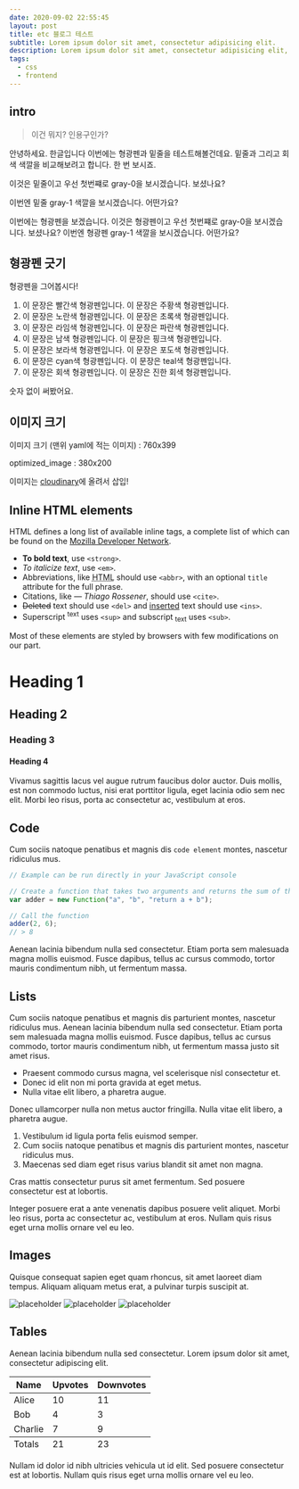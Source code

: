 ```yaml
---
date: 2020-09-02 22:55:45
layout: post
title: etc 블로그 테스트
subtitle: Lorem ipsum dolor sit amet, consectetur adipisicing elit.
description: Lorem ipsum dolor sit amet, consectetur adipisicing elit, sed do eiusmod tempor incididunt ut labore et dolore magna aliqua.
tags:
  - css
  - frontend
---
```


## intro

> 이건 뭐지? 인용구인가?

안녕하세요. 한글입니다 이번에는 형광펜과 밑줄을 테스트해볼건데요.
밑줄과 그리고 회색 색깔을 비교해보려고 합니다. 한 번 보시죠.

이것은 밑줄이고 우선 <span class="ud">첫번쨰로 gray-0을 보시겠습니다</span>. 보셨나요?

이번엔 <span class="ud-gray">밑줄 gray-1 색깔을 보시겠습니다.</span> 어떤가요?


이번에는 형광펜을 보겠습니다.
이것은 형광펜이고 우선 <span class="under-red">첫번쨰로 gray-0을 보시겠습니다.</span> 보셨나요?
이번엔 <span class="ud-yellow">형광펜 gray-1 색깔을 보시겠습니다</span>. 어떤가요?


## 형광펜 긋기

형광펜을 그어봅시다!


1. 이 문장은 <span class="ud-red">빨간색 형광펜</span>입니다. 이 문장은 <span class="ud-orange">주황색 형광펜</span>입니다.
3. 이 문장은 <span class="ud-yellow">노란색 형광펜</span>입니다. 이 문장은 <span class="ud-green">초록색 형광펜</span>입니다.
5. 이 문장은 <span class="ud-lime">라임색 형광펜</span>입니다. 이 문장은 <span class="ud-blue">파란색 형광펜</span>입니다.
7. 이 문장은 <span class="ud-indigo">남색 형광펜</span>입니다. 이 문장은 <span class="ud-pink">핑크색 형광펜</span>입니다.
9. 이 문장은 <span class="ud-violet">보라색 형광펜</span>입니다. 이 문장은 <span class="ud-grape">포도색 형광펜</span>입니다.
11. 이 문장은 <span class="ud-cyan">cyan색 형광펜</span>입니다. 이 문장은 <span class="ud-teal">teal색 형광펜</span>입니다.
13. 이 문장은 <span class="ud-gray">회색 형광펜</span>입니다. 이 문장은 <span class="ud-darkgray">진한 회색 형광펜</span>입니다.

숫자 없이 써봤어요.



## 이미지 크기

이미지 크기 (맨위 yaml에 적는 이미지) : 760x399

optimized_image : 380x200

이미지는 [cloudinary](https://cloudinary.com/)에 올려서 삽입!



## Inline HTML elements

HTML defines a long list of available inline tags, a complete list of which can be found on the [Mozilla Developer Network](https://developer.mozilla.org/en-US/docs/Web/HTML/Element).

- **To bold text**, use `<strong>`.
- *To italicize text*, use `<em>`.
- Abbreviations, like <abbr title="HyperText Markup Langage">HTML</abbr> should use `<abbr>`, with an optional `title` attribute for the full phrase.
- Citations, like <cite>&mdash; Thiago Rossener</cite>, should use `<cite>`.
- <del>Deleted</del> text should use `<del>` and <ins>inserted</ins> text should use `<ins>`.
- Superscript <sup>text</sup> uses `<sup>` and subscript <sub>text</sub> uses `<sub>`.

Most of these elements are styled by browsers with few modifications on our part.

# Heading 1

## Heading 2

### Heading 3

#### Heading 4

Vivamus sagittis lacus vel augue rutrum faucibus dolor auctor. Duis mollis, est non commodo luctus, nisi erat porttitor ligula, eget lacinia odio sem nec elit. Morbi leo risus, porta ac consectetur ac, vestibulum at eros.

## Code

Cum sociis natoque penatibus et magnis dis `code element` montes, nascetur ridiculus mus.

```js
// Example can be run directly in your JavaScript console

// Create a function that takes two arguments and returns the sum of those arguments
var adder = new Function("a", "b", "return a + b");

// Call the function
adder(2, 6);
// > 8
```

Aenean lacinia bibendum nulla sed consectetur. Etiam porta sem malesuada magna mollis euismod. Fusce dapibus, tellus ac cursus commodo, tortor mauris condimentum nibh, ut fermentum massa.

## Lists

Cum sociis natoque penatibus et magnis dis parturient montes, nascetur ridiculus mus. Aenean lacinia bibendum nulla sed consectetur. Etiam porta sem malesuada magna mollis euismod. Fusce dapibus, tellus ac cursus commodo, tortor mauris condimentum nibh, ut fermentum massa justo sit amet risus.

* Praesent commodo cursus magna, vel scelerisque nisl consectetur et.
* Donec id elit non mi porta gravida at eget metus.
* Nulla vitae elit libero, a pharetra augue.

Donec ullamcorper nulla non metus auctor fringilla. Nulla vitae elit libero, a pharetra augue.

1. Vestibulum id ligula porta felis euismod semper.
2. Cum sociis natoque penatibus et magnis dis parturient montes, nascetur ridiculus mus.
3. Maecenas sed diam eget risus varius blandit sit amet non magna.

Cras mattis consectetur purus sit amet fermentum. Sed posuere consectetur est at lobortis.

Integer posuere erat a ante venenatis dapibus posuere velit aliquet. Morbi leo risus, porta ac consectetur ac, vestibulum at eros. Nullam quis risus eget urna mollis ornare vel eu leo.

## Images

Quisque consequat sapien eget quam rhoncus, sit amet laoreet diam tempus. Aliquam aliquam metus erat, a pulvinar turpis suscipit at.

![placeholder](https://placehold.it/800x400 "Large example image")
![placeholder](https://placehold.it/400x200 "Medium example image")
![placeholder](https://placehold.it/200x200 "Small example image")

## Tables

Aenean lacinia bibendum nulla sed consectetur. Lorem ipsum dolor sit amet, consectetur adipiscing elit.

<table>
  <thead>
    <tr>
      <th>Name</th>
      <th>Upvotes</th>
      <th>Downvotes</th>
    </tr>
  </thead>
  <tfoot>
    <tr>
      <td>Totals</td>
      <td>21</td>
      <td>23</td>
    </tr>
  </tfoot>
  <tbody>
    <tr>
      <td>Alice</td>
      <td>10</td>
      <td>11</td>
    </tr>
    <tr>
      <td>Bob</td>
      <td>4</td>
      <td>3</td>
    </tr>
    <tr>
      <td>Charlie</td>
      <td>7</td>
      <td>9</td>
    </tr>
  </tbody>
</table>

Nullam id dolor id nibh ultricies vehicula ut id elit. Sed posuere consectetur est at lobortis. Nullam quis risus eget urna mollis ornare vel eu leo.
